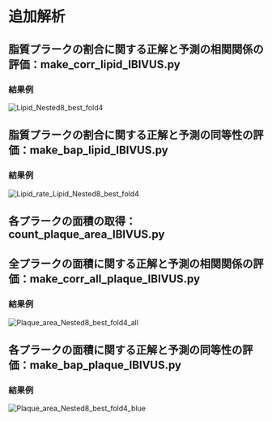 # 追加解析
## 脂質プラークの割合に関する正解と予測の相関関係の評価：make_corr_lipid_IBIVUS.py

### 結果例

![Lipid_Nested8_best_fold4](https://github.com/RyoTakeshita0910/IVUS-2024/assets/104045526/94462b83-3be3-46f5-a8e6-ed6f6a67bdcf)


## 脂質プラークの割合に関する正解と予測の同等性の評価：make_bap_lipid_IBIVUS.py
### 結果例
![Lipid_rate_Lipid_Nested8_best_fold4](https://github.com/RyoTakeshita0910/IVUS-2024/assets/104045526/74f2ae93-ebd6-4542-a1e9-1c611cdf8a9d)


### 


## 各プラークの面積の取得：count_plaque_area_IBIVUS.py

### 

## 全プラークの面積に関する正解と予測の相関関係の評価：make_corr_all_plaque_IBIVUS.py
### 結果例
![Plaque_area_Nested8_best_fold4_all](https://github.com/RyoTakeshita0910/IVUS-2024/assets/104045526/3e54d865-238f-4422-b3c1-076289e1390d)



### 

## 各プラークの面積に関する正解と予測の同等性の評価：make_bap_plaque_IBIVUS.py
### 結果例
![Plaque_area_Nested8_best_fold4_blue](https://github.com/RyoTakeshita0910/IVUS-2024/assets/104045526/ad802198-f932-4026-a2e6-5d7a45b108a3)



